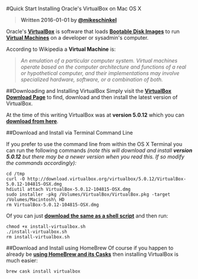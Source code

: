 #Quick Start Installing Oracle's VirtualBox on Mac OS X

> **Written 2016-01-01 by [@mikeschinkel](http://twitter.com/mikeschinkel)**

Oracle's [**VirtualBox**](https://www.virtualbox.org/wiki/VirtualBox) is software that loads [**Bootable Disk Images**](https://en.wikipedia.org/wiki/Disk_image#Software_distribution) to run [**Virtual Machines**](https://en.wikipedia.org/wiki/Virtual_machine)  on a developer or sysadmin's computer.

According to Wikipedia a **Virtual Machine** is:

> _An emulation of a particular computer system. Virtual machines operate based on the computer architecture and functions of a real or hypothetical computer, and their implementations may involve specialized hardware, software, or a combination of both._

##Downloading and Installing VirtualBox 
Simply visit the [**VirtualBox Download Page**](https://www.virtualbox.org/wiki/Downloads) to find, download and then install the latest version of VirtualBox.

At the time of this writing VirtualBox was at **version 5.0.12** which you can [**download from here**](http://download.virtualbox.org/virtualbox/5.0.12/VirtualBox-5.0.12-104815-OSX.dmg). 

##Download and Install via Terminal Command Line 

If you prefer to use the command line from within the OS X Terminal you can run the following commands _(note this will download and install **version 5.0.12** but there may be a newer version when you read this. If so modify the commands accordingly):_

    cd /tmp
    curl -O http://download.virtualbox.org/virtualbox/5.0.12/VirtualBox-5.0.12-104815-OSX.dmg
    hdiutil attach VirtualBox-5.0.12-104815-OSX.dmg
    sudo installer -pkg /Volumes/VirtualBox/VirtualBox.pkg -target /Volumes/Macintosh\ HD
    rm VirtualBox-5.0.12-104815-OSX.dmg

Of you can just [**download the same as a shell script**](install-virtualbox.sh) and then run:

	chmod +x install-virtualbox.sh
	./install-virtualbox.sh
	rm install-virtualbox.sh

##Download and Install using HomeBrew
Of course if you happen to already be [**using HomeBrew and its Casks**]() then installing VirtualBox is much easier:

    brew cask install virtualbox
